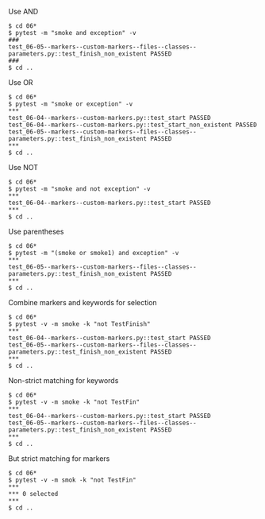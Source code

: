 Use AND
```unix
$ cd 06*
$ pytest -m "smoke and exception" -v
###
test_06-05--markers--custom-markers--files--classes--parameters.py::test_finish_non_existent PASSED
###
$ cd ..
```

Use OR
```unix
$ cd 06*
$ pytest -m "smoke or exception" -v
***
test_06-04--markers--custom-markers.py::test_start PASSED
test_06-04--markers--custom-markers.py::test_start_non_existent PASSED
test_06-05--markers--custom-markers--files--classes--parameters.py::test_finish_non_existent PASSED
***
$ cd ..
```

Use NOT
```unix
$ cd 06*
$ pytest -m "smoke and not exception" -v
***
test_06-04--markers--custom-markers.py::test_start PASSED
***
$ cd ..
```

Use parentheses
```unix
$ cd 06*
$ pytest -m "(smoke or smoke1) and exception" -v
***
test_06-05--markers--custom-markers--files--classes--parameters.py::test_finish_non_existent PASSED
***
$ cd ..
```

Combine markers and keywords for selection
```unix
$ cd 06*
$ pytest -v -m smoke -k "not TestFinish"
***
test_06-04--markers--custom-markers.py::test_start PASSED
test_06-05--markers--custom-markers--files--classes--parameters.py::test_finish_non_existent PASSED
***
$ cd ..
```

Non-strict matching for keywords
```unix
$ cd 06*
$ pytest -v -m smoke -k "not TestFin"
***
test_06-04--markers--custom-markers.py::test_start PASSED
test_06-05--markers--custom-markers--files--classes--parameters.py::test_finish_non_existent PASSED
***
$ cd ..
```

But strict matching for markers
```unix
$ cd 06*
$ pytest -v -m smok -k "not TestFin"
***
*** 0 selected
***
$ cd ..
```